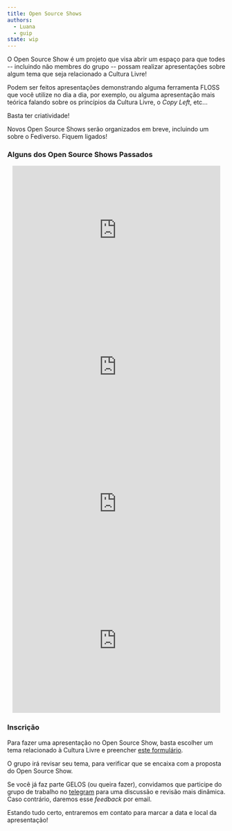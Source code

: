 ```yaml
---
title: Open Source Shows
authors:
  - Luana
  - guip
state: wip
---
```


O Open Source Show é um projeto que visa abrir um espaço para que todes -- incluindo não membres do grupo -- possam realizar
apresentações sobre algum tema que seja relacionado a Cultura Livre!

Podem ser feitos apresentações demonstrando alguma ferramenta FLOSS que você utilize no dia a dia, por exemplo, ou alguma
apresentação mais teórica falando sobre os princípios da Cultura Livre, o *Copy Left*, etc...

Basta ter criatividade!

Novos Open Source Shows serão organizados em breve, incluindo um sobre o Fediverso. Fiquem ligados!

### Alguns dos Open Source Shows Passados

<div style="display: block; text-align: center;">
    <iframe width="480" height="315" src="https://www.youtube-nocookie.com/embed/EQJansnxksY" title="YouTube video player" frameborder="0" allow="accelerometer; autoplay; clipboard-write; encrypted-media; gyroscope; picture-in-picture; web-share" allowfullscreen></iframe>
    <iframe width="480" height="315" src="https://www.youtube-nocookie.com/embed/GQykipTwaSI" title="YouTube video player" frameborder="0" allow="accelerometer; autoplay; clipboard-write; encrypted-media; gyroscope; picture-in-picture; web-share" allowfullscreen></iframe>
    <iframe width="480" height="315" src="https://www.youtube-nocookie.com/embed/PImQb4FPrSg" title="YouTube video player" frameborder="0" allow="accelerometer; autoplay; clipboard-write; encrypted-media; gyroscope; picture-in-picture; web-share" allowfullscreen></iframe>
    <iframe width="480" height="315" src="https://www.youtube-nocookie.com/embed/17vS1arTyPI" title="YouTube video player" frameborder="0" allow="accelerometer; autoplay; clipboard-write; encrypted-media; gyroscope; picture-in-picture; web-share" allowfullscreen></iframe>
</div>

### Inscrição

Para fazer uma apresentação no Open Source Show, basta escolher um tema relacionado à Cultura Livre e preencher [este formulário](https://cloud.gelos.club/apps/forms/s/W5cKP27EPQ7s29XgkkY85KSN).

O grupo irá revisar seu tema, para verificar que se encaixa com a proposta do Open Source Show.

Se você já faz parte GELOS (ou queira fazer), convidamos que participe do grupo de trabalho no [telegram](https://telegram.gelos.club) para uma discussão e revisão mais dinâmica. Caso contrário, daremos esse *feedback* por email.

Estando tudo certo, entraremos em contato para marcar a data e local da apresentação!
